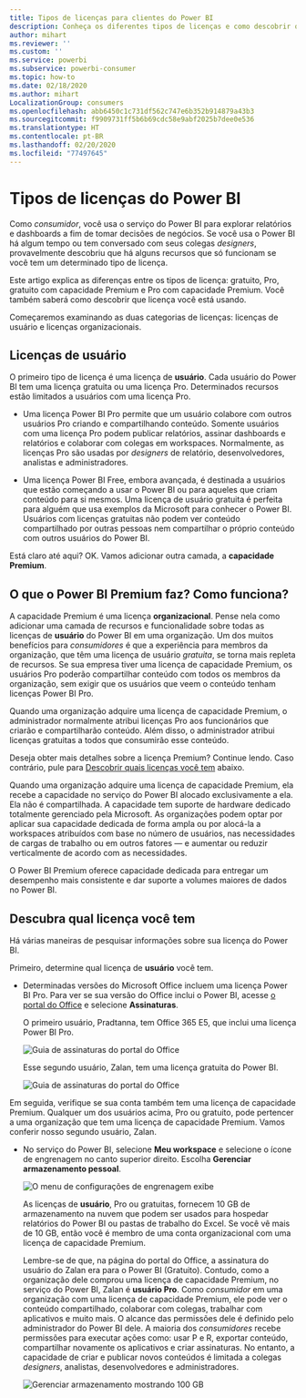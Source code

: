 ```yaml
---
title: Tipos de licenças para clientes do Power BI
description: Conheça os diferentes tipos de licenças e como descobrir qual você tem.
author: mihart
ms.reviewer: ''
ms.custom: ''
ms.service: powerbi
ms.subservice: powerbi-consumer
ms.topic: how-to
ms.date: 02/18/2020
ms.author: mihart
LocalizationGroup: consumers
ms.openlocfilehash: abb6450c1c731df562c747e6b352b914879a43b3
ms.sourcegitcommit: f9909731ff5b6b69cdc58e9abf2025b7dee0e536
ms.translationtype: HT
ms.contentlocale: pt-BR
ms.lasthandoff: 02/20/2020
ms.locfileid: "77497645"
---
```

# <a name="types-of-power-bi-licenses"></a>Tipos de licenças do Power BI
Como *consumidor*, você usa o serviço do Power BI para explorar relatórios e dashboards a fim de tomar decisões de negócios. Se você usa o Power BI há algum tempo ou tem conversado com seus colegas *designers*, provavelmente descobriu que há alguns recursos que só funcionam se você tem um determinado tipo de licença. 

Este artigo explica as diferenças entre os tipos de licença: gratuito, Pro, gratuito com capacidade Premium e Pro com capacidade Premium. Você também saberá como descobrir que licença você está usando.  

Começaremos examinando as duas categorias de licenças: licenças de usuário e licenças organizacionais. 

## <a name="user-licenses"></a>Licenças de usuário
O primeiro tipo de licença é uma licença de **usuário**. Cada usuário do Power BI tem uma licença gratuita ou uma licença Pro. Determinados recursos estão limitados a usuários com uma licença Pro.  

- Uma licença Power BI Pro permite que um usuário colabore com outros usuários Pro criando e compartilhando conteúdo. Somente usuários com uma licença Pro podem publicar relatórios, assinar dashboards e relatórios e colaborar com colegas em workspaces. Normalmente, as licenças Pro são usadas por *designers* de relatório, desenvolvedores, analistas e administradores.


- Uma licença Power BI Free, embora avançada, é destinada a usuários que estão começando a usar o Power BI ou para aqueles que criam conteúdo para si mesmos. Uma licença de usuário gratuita é perfeita para alguém que usa exemplos da Microsoft para conhecer o Power BI. Usuários com licenças gratuitas não podem ver conteúdo compartilhado por outras pessoas nem compartilhar o próprio conteúdo com outros usuários do Power BI.  

Está claro até aqui?  OK. Vamos adicionar outra camada, a **capacidade Premium**.

## <a name="what-does-power-bi-premium-do-how-does-it-work"></a>O que o Power BI Premium faz? Como funciona?
A capacidade Premium é uma licença **organizacional**. Pense nela como adicionar uma camada de recursos e funcionalidade sobre todas as licenças de **usuário** do Power BI em uma organização. Um dos muitos benefícios para *consumidores* é que a experiência para membros da organização, que têm uma licença de usuário *gratuita*, se torna mais repleta de recursos. Se sua empresa tiver uma licença de capacidade Premium, os usuários Pro poderão compartilhar conteúdo com todos os membros da organização, sem exigir que os usuários que veem o conteúdo tenham licenças Power BI Pro.   

Quando uma organização adquire uma licença de capacidade Premium, o administrador normalmente atribui licenças Pro aos funcionários que criarão e compartilharão conteúdo. Além disso, o administrador atribui licenças gratuitas a todos que consumirão esse conteúdo.  

Deseja obter mais detalhes sobre a licença Premium? Continue lendo. Caso contrário, pule para [Descobrir quais licenças você tem](#find-out-which-license-you-have) abaixo.

Quando uma organização adquire uma licença de capacidade Premium, ela recebe a capacidade no serviço do Power BI alocado exclusivamente a ela. Ela não é compartilhada. A capacidade tem suporte de hardware dedicado totalmente gerenciado pela Microsoft. As organizações podem optar por aplicar sua capacidade dedicada de forma ampla ou por alocá-la a workspaces atribuídos com base no número de usuários, nas necessidades de cargas de trabalho ou em outros fatores — e aumentar ou reduzir verticalmente de acordo com as necessidades.

O Power BI Premium oferece capacidade dedicada para entregar um desempenho mais consistente e dar suporte a volumes maiores de dados no Power BI. 


## <a name="find-out-which-license-you-have"></a>Descubra qual licença você tem
Há várias maneiras de pesquisar informações sobre sua licença do Power BI. 

Primeiro, determine qual licença de **usuário** você tem.

- Determinadas versões do Microsoft Office incluem uma licença Power BI Pro.  Para ver se sua versão do Office inclui o Power BI, acesse [o portal do Office](https://portal.office.com/account) e selecione **Assinaturas**.

    O primeiro usuário, Pradtanna, tem Office 365 E5, que inclui uma licença Power BI Pro.

    ![Guia de assinaturas do portal do Office](media/end-user-license/power-bi-license-office.png)

    Esse segundo usuário, Zalan, tem uma licença gratuita do Power BI. 

    ![Guia de assinaturas do portal do Office](media/end-user-license/power-bi-license-free.png)

Em seguida, verifique se sua conta também tem uma licença de capacidade Premium. Qualquer um dos usuários acima, Pro ou gratuito, pode pertencer a uma organização que tem uma licença de capacidade Premium.  Vamos conferir nosso segundo usuário, Zalan.  

- No serviço do Power BI, selecione **Meu workspace** e selecione o ícone de engrenagem no canto superior direito. Escolha **Gerenciar armazenamento pessoal**.

    ![O menu de configurações de engrenagem exibe](media/end-user-license/power-bi-license-personal.png)

    As licenças de **usuário**, Pro ou gratuitas, fornecem 10 GB de armazenamento na nuvem que podem ser usados para hospedar relatórios do Power BI ou pastas de trabalho do Excel. Se você vê mais de 10 GB, então você é membro de uma conta organizacional com uma licença de capacidade Premium.

    Lembre-se de que, na página do portal do Office, a assinatura do usuário do Zalan era para o Power BI (Gratuito). Contudo, como a organização dele comprou uma licença de capacidade Premium, no serviço do Power BI, Zalan é **usuário Pro**. Como *consumidor* em uma organização com uma licença de capacidade Premium, ele pode ver o conteúdo compartilhado, colaborar com colegas, trabalhar com aplicativos e muito mais. O alcance das permissões dele é definido pelo administrador do Power BI dele. A maioria dos *consumidores* recebe permissões para executar ações como: usar P e R, exportar conteúdo, compartilhar novamente os aplicativos e criar assinaturas.  No entanto, a capacidade de criar e publicar novos conteúdos é limitada a colegas *designers*, analistas, desenvolvedores e administradores.   <!-- how can he be Pro if I assigned him a Free account in the O365 portal?  Is he a Pro user with consumer permissions? -->

    ![Gerenciar armazenamento mostrando 100 GB](media/end-user-license/power-bi-license-100gb.png)
